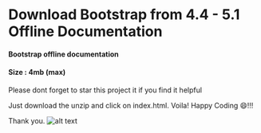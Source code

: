 # Download Bootstrap from 4.4 - 5.1 Offline Documentation

#### Bootstrap  offline documentation

#### Size : 4mb (max)

Please dont forget to star this project it if you find it helpful

Just download the unzip and click on index.html.
Voila! Happy Coding 😄!!!

Thank you.
![alt text](https://libracoder-utility.s3.amazonaws.com/bs5.png)
